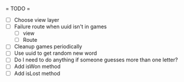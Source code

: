  = TODO =
* [ ] Choose view layer
* [ ] Failure route when uuid isn't in games
  * [ ] view
  * [ ] Route
* [ ] Cleanup games periodically
* [ ] Use uuid to get random new word
* [ ] Do I need to do anything if someone guesses more than one letter?
* [ ] Add isWon method
* [ ] Add isLost method

